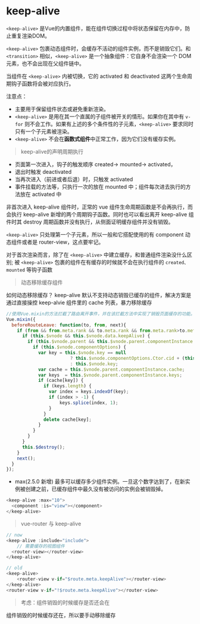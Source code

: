 # keep-alive
`<keep-alive>` 是Vue的内置组件，能在组件切换过程中将状态保留在内存中，防止重复渲染DOM。

`<keep-alive>` 包裹动态组件时，会缓存不活动的组件实例，而不是销毁它们。和 `<transition>` 相似，`<keep-alive>` 是一个抽象组件：它自身不会渲染一个 DOM 元素，也不会出现在父组件链中。

当组件在 `<keep-alive>` 内被切换，它的 activated 和 deactivated 这两个生命周期钩子函数将会被对应执行。

注意点：
- 主要用于保留组件状态或避免重新渲染。
- `<keep-alive>` 是用在其一个直属的子组件被开关的情形。如果你在其中有 `v-for` 则不会工作。如果有上述的多个条件性的子元素，`<keep-alive>` 要求同时只有一个子元素被渲染。
- `<keep-alive>` 不会在**函数式组件**中正常工作，因为它们没有缓存实例。

> keep-alive的声明周期执行

- 页面第一次进入，钩子的触发顺序
  created-> mounted-> activated，
- 退出时触发 deactivated
- 当再次进入（前进或者后退）时，只触发 activated
- 事件挂载的方法等，只执行一次的放在 mounted 中；组件每次进去执行的方法放在 activated 中

非首次进入 keep-alive 组件时，正常的 vue 组件生命周期函数是不会再执行，而会执行 keep-alive 新增的两个周期钩子函数。同时也可以看出离开 keep-alive 组件时其 destroy 周期函数并没有执行，从侧面证明缓存组件并没有销毁。

`<keep-alive>` 只处理第一个子元素，所以一般和它搭配使用的有 component 动态组件或者是 router-view，这点要牢记。

对于首次渲染而言，除了在 `<keep-alive>` 中建立缓存，和普通组件渲染没什么区别;
被 `<keep-alive>` 包裹的组件在有缓存的时候就不会在执行组件的 `created、mounted` 等钩子函数

> 动态移除缓存组件

如何动态移除缓存？
keep-alive 默认不支持动态销毁已缓存的组件，解决方案是通过直接操控 keep-alvie 组件里的 cache 列表，暴力移除缓存
```js
//使用Vue.mixin的方法拦截了路由离开事件，并在该拦截方法中实现了销毁页面缓存的功能。
Vue.mixin({
  beforeRouteLeave: function(to, from, next){
    if (from && from.meta.rank && to.meta.rank && from.meta.rank>to.meta.rank) {//此处判断是如果返回上一层，你可以根据自己的业务更改此处的判断逻辑，酌情决定是否摧毁本层缓存。
      if (this.$vnode && this.$vnode.data.keepAlive) {
        if (this.$vnode.parent && this.$vnode.parent.componentInstance && this.$vnode.parent.componentInstance.cache) {
          if (this.$vnode.componentOptions) {
            var key = this.$vnode.key == null
                        ? this.$vnode.componentOptions.Ctor.cid + (this.$vnode.componentOptions.tag ? `::${this.$vnode.componentOptions.tag}` : '')
                        : this.$vnode.key;
            var cache = this.$vnode.parent.componentInstance.cache;
            var keys  = this.$vnode.parent.componentInstance.keys;
            if (cache[key]) {
              if (keys.length) {
                var index = keys.indexOf(key);
                if (index > -1) {
                    keys.splice(index, 1);
                }
              }
              delete cache[key];
            }
          }
        }
      }
      this.$destroy();
    }
    next();
  }
});
```
- max(2.5.0 新增)
最多可以缓存多少组件实例。一旦这个数字达到了，在新实例被创建之前，已缓存组件中最久没有被访问的实例会被销毁掉。
```js
<keep-alive :max="10">
  <component :is="view"></component>
</keep-alive>
```

> vue-router 与 keep-alive

```js
// now
<keep-alive :include="include">
    // 需要缓存的视图组件
  <router-view></router-view>
</keep-alive>

// old
<keep-alive>
    <router-view v-if="$route.meta.keepAlive"></router-view>
</keep-alive>
<router-view v-if="!$route.meta.keepAlive"></router-view>
```

> 考虑：组件销毁的时候缓存是否还会在

组件销毁的时候缓存还在，所以要手动移除缓存